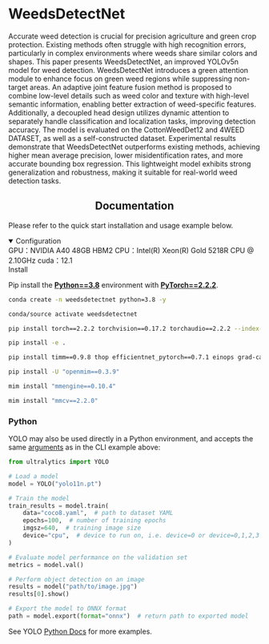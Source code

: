 # WeedsDetectNet
Accurate weed detection is crucial for precision agriculture and green crop protection. Existing methods often struggle with high recognition errors, particularly in complex environments where weeds share similar colors and shapes. This paper presents WeedsDetectNet, an improved YOLOv5n model for weed detection. WeedsDetectNet introduces a green attention module to enhance focus on green weed regions while suppressing non-target areas. An adaptive joint feature fusion method is proposed to combine low-level details such as weed color and texture with high-level semantic information, enabling better extraction of weed-specific features. Additionally, a decoupled head design utilizes dynamic attention to separately handle classification and localization tasks, improving detection accuracy. The model is evaluated on the CottonWeedDet12 and 4WEED DATASET, as well as a self-constructed dataset. Experimental results demonstrate that WeedsDetectNet outperforms existing methods, achieving higher mean average precision, lower misidentification rates, and more accurate bounding box regression. This lightweight model exhibits strong generalization and robustness, making it suitable for real-world weed detection tasks. 


## <div align="center">Documentation</div>

Please refer to the quick start installation and usage example below.

<details open>
<summary>Configuration</summary>
GPU：NVIDIA A40     48GB HBM2 
CPU：Intel(R) Xeon(R) Gold 5218R CPU @ 2.10GHz
cuda：12.1

<summary>Install</summary>

Pip install the [**Python==3.8**](https://www.python.org/) environment with [**PyTorch==2.2.2**](https://pytorch.org/get-started/locally/).

```bash
conda create -n weedsdetectnet python=3.8 -y
```

```bash
conda/source activate weedsdetectnet
```

```bash
pip install torch==2.2.2 torchvision==0.17.2 torchaudio==2.2.2 --index-url https://download.pytorch.org/whl/cu121
```

```bash
pip install -e .
```

```bash
pip install timm==0.9.8 thop efficientnet_pytorch==0.7.1 einops grad-cam==1.4.8 dill==0.3.6 albumentations==1.3.1 pytorch_wavelets==1.3.0 
```

```bash
pip install -U "openmim==0.3.9"
```

```bash
mim install "mmengine==0.10.4"
```
```bash
mim install "mmcv==2.2.0"
```



### Python

YOLO may also be used directly in a Python environment, and accepts the same [arguments](https://docs.ultralytics.com/usage/cfg/) as in the CLI example above:

```python
from ultralytics import YOLO

# Load a model
model = YOLO("yolo11n.pt")

# Train the model
train_results = model.train(
    data="coco8.yaml",  # path to dataset YAML
    epochs=100,  # number of training epochs
    imgsz=640,  # training image size
    device="cpu",  # device to run on, i.e. device=0 or device=0,1,2,3 or device=cpu
)

# Evaluate model performance on the validation set
metrics = model.val()

# Perform object detection on an image
results = model("path/to/image.jpg")
results[0].show()

# Export the model to ONNX format
path = model.export(format="onnx")  # return path to exported model
```

See YOLO [Python Docs](https://docs.ultralytics.com/usage/python/) for more examples.

</details>

